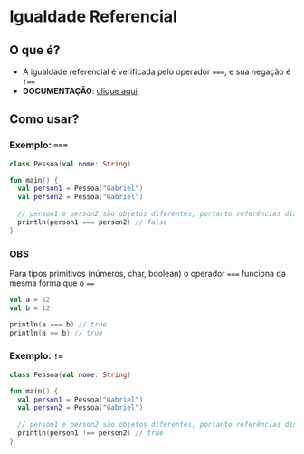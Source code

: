 # Igualdade Referencial

## O que é?

* A igualdade referencial é verificada pelo operador ``===``, e sua negação é ``!==``
* **DOCUMENTAÇÂO**: [clique aqui](https://kotlinlang.org/docs/equality.html#structural-equality)

## Como usar?

### Exemplo: ``===`` 
````kotlin
class Pessoa(val nome: String)

fun main() {
  val person1 = Pessoa("Gabriel")
  val person2 = Pessoa("Gabriel")
  
  // person1 e person2 são objetos diferentes, portanto referências distintas
  println(person1 === person2) // false
}
````

### OBS

Para tipos primitivos (números, char, boolean) o operador ``===`` funciona da mesma forma que o ``==``

````kotlin
val a = 12
val b = 12

println(a === b) // true
println(a == b) // true
````

### Exemplo: ``!=`` 
````kotlin
class Pessoa(val nome: String)

fun main() {
  val person1 = Pessoa("Gabriel")
  val person2 = Pessoa("Gabriel")
  
  // person1 e person2 são objetos diferentes, portanto referências distintas
  println(person1 !== person2) // true
}
````
